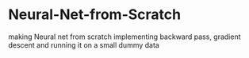 # Neural-Net-from-Scratch
making Neural net from scratch implementing backward pass, gradient descent and running it on a small dummy data
